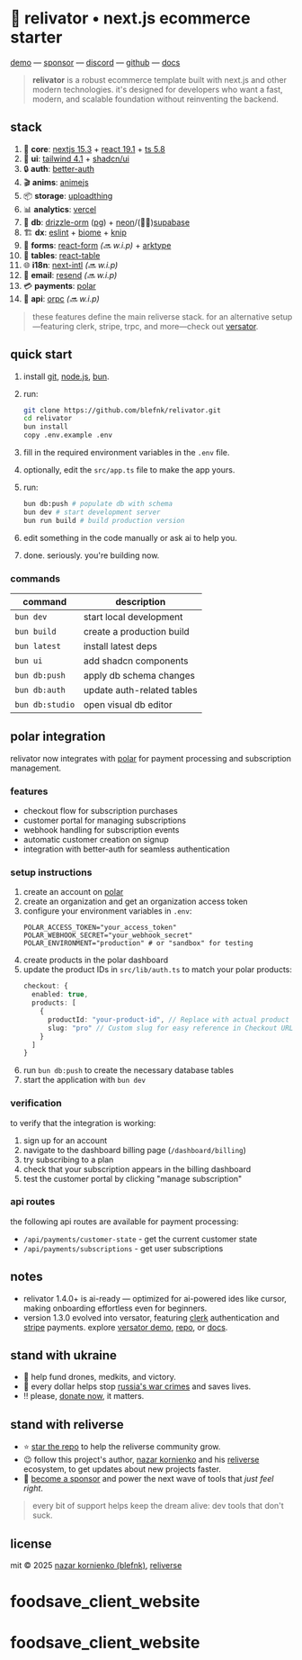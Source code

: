 # 🏬 relivator • next.js ecommerce starter

[demo](https://relivator.com) — [sponsor](https://github.com/sponsors/blefnk) — [discord](https://discord.gg/Pb8uKbwpsJ) — [github](https://github.com/blefnk/relivator) — [docs](https://deepwiki.com/blefnk/relivator-nextjs-template)

> **relivator** is a robust ecommerce template built with next.js and other modern technologies. it's designed for developers who want a fast, modern, and scalable foundation without reinventing the backend.

## stack

1. 🧱 **core**: [nextjs 15.3](https://nextjs.org) + [react 19.1](https://react.dev) + [ts 5.8](https://typescriptlang.org)
2. 🎨 **ui**: [tailwind 4.1](https://tailwindcss.com) + [shadcn/ui](https://ui.shadcn.com)
3. 🔒 **auth**: [better-auth](https://better-auth.com)
4. 🎬 **anims**: [animejs](https://animejs.com)
5. 📦 **storage**: [uploadthing](https://uploadthing.com)
6. 📊 **analytics**: [vercel](https://vercel.com/docs/analytics)
7. 🧬 **db**: [drizzle-orm](https://orm.drizzle.team) ([pg](https://neon.tech/postgresql/tutorial)) + [neon](https://neon.tech)/(🤔🔜)[supabase](https://supabase.com)
8. 🏗️ **dx**: [eslint](https://eslint.org) + [biome](https://biomejs.dev) + [knip](https://knip.dev)
9. 📝 **forms**: [react-form](https://tanstack.com/form) _(🔜 w.i.p)_ + [arktype](https://arktype.io)
10. 📅 **tables**: [react-table](https://tanstack.com/table)
11. 🌐 **i18n**: [next-intl](https://next-intl.dev) _(🔜 w.i.p)_
12. 💌 **email**: [resend](https://resend.com) _(🔜 w.i.p)_
13. 💳 **payments**: [polar](https://polar.sh)
14. 🔑 **api**: [orpc](https://orpc.unnoq.com) _(🔜 w.i.p)_

> these features define the main reliverse stack. for an alternative setup—featuring clerk, stripe, trpc, and more—check out [versator](https://github.com/blefnk/versator).

## quick start

1. install [git](https://git-scm.com), [node.js](https://nodejs.org), [bun](https://bun.sh).
2. run:

   ```bash
   git clone https://github.com/blefnk/relivator.git
   cd relivator
   bun install
   copy .env.example .env
   ```

3. fill in the required environment variables in the `.env` file.
4. optionally, edit the `src/app.ts` file to make the app yours.
5. run:

   ```bash
   bun db:push # populate db with schema
   bun dev # start development server
   bun run build # build production version
   ```

6. edit something in the code manually or ask ai to help you.
7. done. seriously. you're building now.

<!-- 
2. run:
   ```bash
   bun i -g @reliverse/cli
   reliverse cli
   ```
3. select **"create a new project"**.
4. follow prompts to configure your store.
-->

### commands

| command         | description                    |
|-----------------|--------------------------------|
| `bun dev`       | start local development        |
| `bun build`     | create a production build      |
| `bun latest`    | install latest deps            |
| `bun ui`        | add shadcn components          |
| `bun db:push`   | apply db schema changes        |
| `bun db:auth`   | update auth-related tables     |
| `bun db:studio` | open visual db editor          |

## polar integration

relivator now integrates with [polar](https://polar.sh) for payment processing and subscription management.

### features

- checkout flow for subscription purchases
- customer portal for managing subscriptions
- webhook handling for subscription events
- automatic customer creation on signup
- integration with better-auth for seamless authentication

### setup instructions

1. create an account on [polar](https://polar.sh)
2. create an organization and get an organization access token
3. configure your environment variables in `.env`:
   ```
   POLAR_ACCESS_TOKEN="your_access_token"
   POLAR_WEBHOOK_SECRET="your_webhook_secret"
   POLAR_ENVIRONMENT="production" # or "sandbox" for testing
   ```
4. create products in the polar dashboard
5. update the product IDs in `src/lib/auth.ts` to match your polar products:
   ```typescript
   checkout: {
     enabled: true,
     products: [
       {
         productId: "your-product-id", // Replace with actual product ID from Polar Dashboard
         slug: "pro" // Custom slug for easy reference in Checkout URL
       }
     ]
   }
   ```
6. run `bun db:push` to create the necessary database tables
7. start the application with `bun dev`

### verification

to verify that the integration is working:

1. sign up for an account
2. navigate to the dashboard billing page (`/dashboard/billing`)
3. try subscribing to a plan
4. check that your subscription appears in the billing dashboard
5. test the customer portal by clicking "manage subscription"

### api routes

the following api routes are available for payment processing:

- `/api/payments/customer-state` - get the current customer state
- `/api/payments/subscriptions` - get user subscriptions

## notes

- relivator 1.4.0+ is ai-ready — optimized for ai-powered ides like cursor, making onboarding effortless even for beginners.
- version 1.3.0 evolved into versator, featuring [clerk](https://clerk.com) authentication and [stripe](https://stripe.com) payments. explore [versator demo](https://versator.relivator.com/en), [repo](https://github.com/blefnk/versator), or [docs](https://docs.reliverse.org/versator).

## stand with ukraine

- 💙 help fund drones, medkits, and victory.
- 💛 every dollar helps stop [russia's war crimes](https://war.ukraine.ua/russia-war-crimes) and saves lives.
- ‼️ please, [donate now](https://u24.gov.ua), it matters.

## stand with reliverse

- ⭐ [star the repo](https://github.com/blefnk/relivator) to help the reliverse community grow.
- 😉 follow this project's author, [nazar kornienko](https://github.com/blefnk) and his [reliverse](https://github.com/reliverse) ecosystem, to get updates about new projects faster.
- 🦄 [become a sponsor](https://github.com/sponsors/blefnk) and power the next wave of tools that _just feel right_.

> every bit of support helps keep the dream alive: dev tools that don't suck.

## license

mit © 2025 [nazar kornienko (blefnk)](https://github.com/blefnk), [reliverse](https://github.com/reliverse)
# foodsave_client_website
# foodsave_client_website
